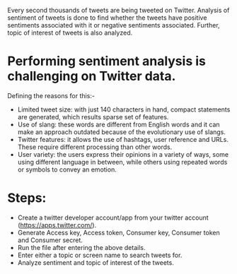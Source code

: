 Every second thousands of tweets are being tweeted on Twitter. Analysis of sentiment of tweets is done to find whether the tweets have positive sentiments associated with it or negative sentiments associated. Further, topic of interest of tweets is also analyzed.

# Performing sentiment analysis is challenging on Twitter data.
Defining the reasons for this:-
- Limited tweet size: with just 140 characters in hand, compact statements are generated, which results sparse set of features.
- Use of slang: these words are different from English words and it can make an approach outdated because of the evolutionary use of slangs.
- Twitter features: it allows the use of hashtags, user reference and URLs. These require different processing than other words.
- User variety: the users express their opinions in a variety of ways, some using different language in between, while others using repeated words or symbols to convey an emotion.

# Steps:
- Create a twitter developer account/app from your twitter account (https://apps.twitter.com/).
- Generate Access key, Access token, Consumer key, Consumer token and Consumer secret.
- Run the file after entering the above details.
- Enter either a topic or screen name to search tweets for.
- Analyze sentiment and topic of interest of the tweets.
